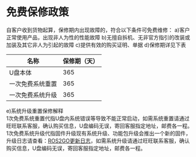 # 免费保修政策

自客户收到货物起算，保修期内出现故障的，符合以下条件可免费维修：
a)客户正常使用产品，出现非人为性的性能故障
b)无擅自拆机、无非官方指引的改装或加装及其它非人为引起的故障
c)提供有效的购买证明、单据
d)保修期详见下表

|  名称  |保修期（天）|
|    ---    |     ---     |
| U盘本体    |  365   |
| 一次免费系统重置  | 365    |
| 一次免费系统升级  | 365    |
	
e)系统升级重置保修解释  
1次免费系统重置代指U盘内系统错误等导致不能正常启动，如需系统重置请通过旺旺联系客服，确认购买信息，U盘编码无误，寄回客服指定地址，邮费各一程。  
1次免费系统升级代指固件升级现有系统升级、功能包升级会推出一个新的固件，升级日志请查看：[ROS2GO更新日志](https://github.com/tianbot/ros2go/blob/master/09_%E6%9B%B4%E6%96%B0%E6%97%A5%E5%BF%97_update_log.md)，如需系统升级请通过旺旺联系客服，确认购买信息，U盘编码无误，寄回客服指定地址，邮费各一程。
